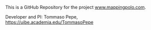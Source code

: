 This is a GitHub Repository for the project www.mappingpolo.com.

Developer and PI: Tommaso Pepe, https://uibe.academia.edu/TommasoPepe
